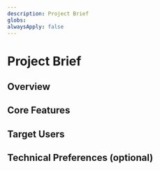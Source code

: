 ```yaml
---
description: Project Brief
globs:
alwaysApply: false
---
```

# Project Brief

## Overview

## Core Features

## Target Users

## Technical Preferences (optional)
